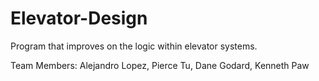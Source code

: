 # Elevator-Design
Program that improves on the logic within elevator systems.

Team Members: 
Alejandro Lopez,
Pierce Tu,
Dane Godard,
Kenneth Paw
